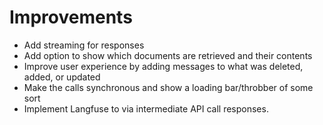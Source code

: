 # Improvements

* Add streaming for responses
* Add option to show which documents are retrieved and their contents
* Improve user experience by adding messages to what was deleted, added, or updated
* Make the calls synchronous and show a loading bar/throbber of some sort
* Implement Langfuse to via intermediate API call responses.